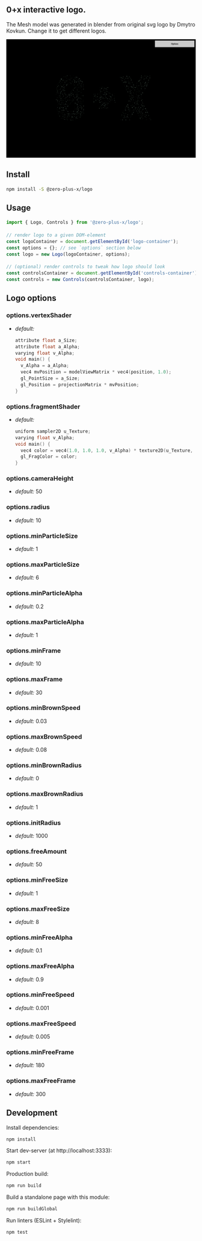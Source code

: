 0+x interactive logo.
---

The Mesh model was generated in blender from original svg logo by Dmytro Kovkun. Change it to get different logos.

![screen shot](https://raw.githubusercontent.com/yuri-karadzhov/interactive-logo/master/screen_shot.png)

## Install

```sh
npm install -S @zero-plus-x/logo
```

## Usage

```js
import { Logo, Controls } from '@zero-plus-x/logo';

// render logo to a given DOM-element
const logoContainer = document.getElementById('logo-container');
const options = {}; // see `options` section below
const logo = new Logo(logoContainer, options);

// (optional) render controls to tweak how logo should look
const controlsContainer = document.getElementById('controls-container');
const controls = new Controls(controlsContainer, logo);
```

## Logo options

### options.vertexShader

- _default:_
  ```c
  attribute float a_Size;
  attribute float a_Alpha;
  varying float v_Alpha;
  void main() {
    v_Alpha = a_Alpha;
    vec4 mvPosition = modelViewMatrix * vec4(position, 1.0);
    gl_PointSize = a_Size;
    gl_Position = projectionMatrix * mvPosition;
  }
  ```

### options.fragmentShader

- _default:_
  ```c
  uniform sampler2D u_Texture;
  varying float v_Alpha;
  void main() {
    vec4 color = vec4(1.0, 1.0, 1.0, v_Alpha) * texture2D(u_Texture, vec2(1.0, 1.0) - gl_PointCoord);
    gl_FragColor = color;
  }
  ```

### options.cameraHeight

- _default:_ 50

### options.radius

- _default:_ 10

### options.minParticleSize

- _default:_ 1

### options.maxParticleSize

- _default:_ 6

### options.minParticleAlpha

- _default:_ 0.2

### options.maxParticleAlpha

- _default:_ 1

### options.minFrame

- _default:_ 10

### options.maxFrame

- _default:_ 30

### options.minBrownSpeed

- _default:_ 0.03

### options.maxBrownSpeed

- _default:_ 0.08

### options.minBrownRadius

- _default:_ 0

### options.maxBrownRadius

- _default:_ 1

### options.initRadius

- _default:_ 1000

### options.freeAmount

- _default:_ 50

### options.minFreeSize

- _default:_ 1

### options.maxFreeSize

- _default:_ 8

### options.minFreeAlpha

- _default:_ 0.1

### options.maxFreeAlpha

- _default:_ 0.9

### options.minFreeSpeed

- _default:_ 0.001

### options.maxFreeSpeed

- _default:_ 0.005

### options.minFreeFrame

- _default:_ 180

### options.maxFreeFrame

- _default:_ 300


## Development

Install dependencies:
```sh
npm install
```

Start dev-server (at http://localhost:3333):
```sh
npm start
```

Production build:
```sh
npm run build
```

Build a standalone page with this module:
```sh
npm run buildGlobal
```

Run linters (ESLint + Stylelint):
```sh
npm test
```
